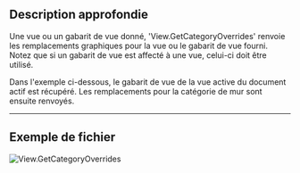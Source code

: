 ## Description approfondie
Une vue ou un gabarit de vue donné, 'View.GetCategoryOverrides' renvoie les remplacements graphiques pour la vue ou le gabarit de vue fourni. Notez que si un gabarit de vue est affecté à une vue, celui-ci doit être utilisé.

Dans l'exemple ci-dessous, le gabarit de vue de la vue active du document actif est récupéré. Les remplacements pour la catégorie de mur sont ensuite renvoyés.
___
## Exemple de fichier

![View.GetCategoryOverrides](./Revit.Elements.Views.View.GetCategoryOverrides_img.jpg)
